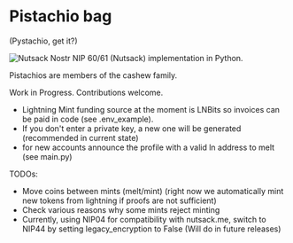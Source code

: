 # Pistachio bag
(Pystachio, get it?)

![Nutsack](https://i.nostr.build/V4FwExrV5aXHNm70.jpg)
Nostr NIP 60/61 (Nutsack) implementation in Python. 

Pistachios are members of the cashew family.

Work in Progress. Contributions welcome.
- Lightning Mint funding source at the moment is LNBits so invoices can be paid in code (see .env_example). 
- If you don't enter a private key, a new one will be generated (recommended in current state)
- for new accounts announce the profile with a valid ln address to melt (see main.py)

TODOs:
- Move coins between mints (melt/mint) (right now we automatically mint new tokens from lightning if proofs are not sufficient)
- Check various reasons why some mints reject minting
- Currently, using NIP04 for compatibility with nutsack.me, switch to NIP44 by setting legacy_encryption to False (Will do in future releases)
